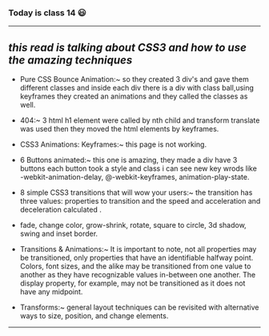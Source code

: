 ### Today is class 14 😃

---

## _this read is talking about CSS3 and how to use the amazing techniques_

- Pure CSS Bounce Animation:~ so they created 3 div's and gave them different classes and inside each div there is a div with class ball,using keyframes they created an animations and they called the classes as well.<br />

- 404:~ 3 html h1 element were called by nth child and transform translate was used then they moved the html elements by keyframes.<br />
- CSS3 Animations: Keyframes:~ this page is not working.<br />

- 6 Buttons animated:~ this one is amazing, they made a div have 3 buttons each button took a style and class i can see new key wrods like -webkit-animation-delay, @-webkit-keyframes, animation-play-state.<br />

- 8 simple CSS3 transitions that will wow your users:~ the transition has three values: properties to transition and the speed and acceleration and deceleration calculated .<br />

- fade, change color, grow-shrink, rotate, square to circle, 3d shadow, swing and inset border.<br />

- Transitions & Animations:~ It is important to note, not all properties may be transitioned, only properties that have an identifiable halfway point. Colors, font sizes, and the alike may be transitioned from one value to another as they have recognizable values in-between one another. The display property, for example, may not be transitioned as it does not have any midpoint.<br />

- Transforms:~ general layout techniques can be revisited with alternative ways to size, position, and change elements.

---
